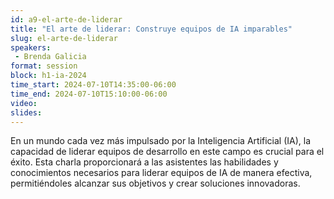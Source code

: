 ```yaml
---
id: a9-el-arte-de-liderar
title: "El arte de liderar: Construye equipos de IA imparables"
slug: el-arte-de-liderar
speakers:
 - Brenda Galicia
format: session
block: h1-ia-2024
time_start: 2024-07-10T14:35:00-06:00
time_end: 2024-07-10T15:10:00-06:00
video:
slides:
---
```


En un mundo cada vez más impulsado por la Inteligencia Artificial (IA), la capacidad de liderar equipos de desarrollo en este campo es crucial para el éxito. Esta charla proporcionará a las asistentes las habilidades y conocimientos necesarios para liderar equipos de IA de manera efectiva, permitiéndoles alcanzar sus objetivos y crear soluciones innovadoras.
